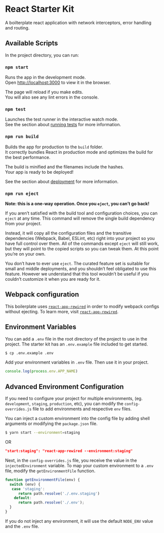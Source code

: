 # React Starter Kit
A boilterplate react application with network interceptors, error handling and routing.

## Available Scripts

In the project directory, you can run:

### `npm start`

Runs the app in the development mode.<br>
Open [http://localhost:3000](http://localhost:3000) to view it in the browser.

The page will reload if you make edits.<br>
You will also see any lint errors in the console.

### `npm test`

Launches the test runner in the interactive watch mode.<br>
See the section about [running tests](https://facebook.github.io/create-react-app/docs/running-tests) for more information.

### `npm run build`

Builds the app for production to the `build` folder.<br>
It correctly bundles React in production mode and optimizes the build for the best performance.

The build is minified and the filenames include the hashes.<br>
Your app is ready to be deployed!

See the section about [deployment](https://facebook.github.io/create-react-app/docs/deployment) for more information.

### `npm run eject`

**Note: this is a one-way operation. Once you `eject`, you can’t go back!**

If you aren’t satisfied with the build tool and configuration choices, you can `eject` at any time. This command will remove the single build dependency from your project.

Instead, it will copy all the configuration files and the transitive dependencies (Webpack, Babel, ESLint, etc) right into your project so you have full control over them. All of the commands except `eject` will still work, but they will point to the copied scripts so you can tweak them. At this point you’re on your own.

You don’t have to ever use `eject`. The curated feature set is suitable for small and middle deployments, and you shouldn’t feel obligated to use this feature. However we understand that this tool wouldn’t be useful if you couldn’t customize it when you are ready for it.

## Webpack configuration
This boilerplate uses [`react-app-rewired`](https://github.com/timarney/react-app-rewired) in order to modify webpack configs without ejecting. To learn more, visit [`react-app-rewired`](https://github.com/timarney/react-app-rewired).

## Environment Variables
You can add a `.env` file in the root directory of the project to use in the project. The starter kit has an `.env.example` file included to get started.

```sh
$ cp .env.example .env
```

Add your environment variables in `.env` file. Then use it in your project.

```js
console.log(process.env.APP_NAME)
```

## Advanced Environment Configuration
If you need to configure your project for multiple environments, (eg. `development`, `staging`, `production`, etc), you can modify the `config-overrides.js` file to add environments and respective `env` files.

You can inject a custom environment into the config file by adding shell arguments or modifying the `package.json` file.

```sh
$ yarn start --environment=staging
```
OR
```json
"start:staging": "react-app-rewired --environment:staging"
```

Next, in the `config-overrides.js` file, you receive the value in the `injectedEnvironment` variable. To map your custom environment to a `.env` file, modify the `getEnvironmentFile` function.

```js
function getEnvironmentFile(env) {
  switch (env) {
   case 'staging':
      return path.resolve('./.env.staging')
    default:
      return path.resolve('./.env');
  }
}
```

If you do not inject any environment, it will use the default `NODE_ENV` value and the `.env` file.
